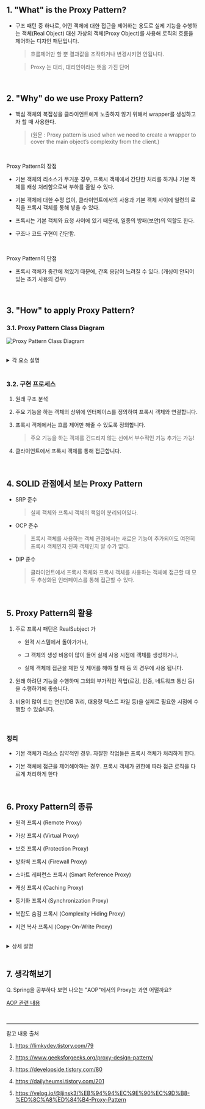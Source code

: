 ## 1. "What" is the Proxy Pattern?


* 구조 패턴 중 하나로, 어떤 객체에 대한 접근을 제어하는 용도로 실제 기능을 수행하는 객체(Real Object) 대신
  가상의 객체(Proxy Object)를 사용해 로직의 흐름을 제어하는 디자인 패턴입니다.

  > 흐름제어만 할 뿐 결과값을 조작하거나 변경시키면 안됩니다.

  > Proxy 는 대리, 대리인이라는 뜻을 가진 단어

<br>

## 2. "Why" do we use Proxy Pattern?

* 핵심 객체의 복잡성을 클라이언트에게 노출하지 않기 위해서 wrapper를 생성하고자 할 때 사용한다.

  > (원문 : Proxy pattern is used when we need to create a wrapper to cover the main object’s complexity from the client.)

<br>

Proxy Pattern의 장점

* 기본 객체의 리소스가 무거운 경우, 프록시 객체에서 간단한 처리를 하거나 기본 객체를 캐싱 처리함으로써 부하를 줄일 수 있다.

* 기본 객체에 대한 수정 없이, 클라이언트에서의 사용과 기본 객체 사이에 일련의 로직을 프록시 객체를 통해 넣을 수 있다.

* 프록시는 기본 객체와 요청 사이에 있기 때문에, 일종의 방패(보안)의 역할도 한다.

* 구조나 코드 구현이 간단함.

<br>

Proxy Pattern의 단점

* 프록시 객체가 중간에 껴있기 때문에, 간혹 응답이 느려질 수 있다. (캐싱이 안되어있는 초기 사용의 경우)

<br>

## 3. "How" to apply Proxy Pattern?

### 3.1. Proxy Pattern Class Diagram

![Proxy Pattern Class Diagram](https://img1.daumcdn.net/thumb/R1280x0/?scode=mtistory2&fname=https%3A%2F%2Ft1.daumcdn.net%2Fcfile%2Ftistory%2F99A46433599FE0A41E)

<br>

<details>
<summary>각 요소 설명</summary>
<div markdown="1">

<br>

Subject

* Proxy 와 RealSubject 가 구현해야하는 인터페이스

* 두 객체를 동일하게 다루기 위해 존재

Proxy

* RealSubect 와 Client 요청 사이에 존재하는 객체

* Subject 를 구현함으로써 클라이언트는 RealSubject 사용하는 것과 별 차이가 없어야 한다.

RealSubject

* 실질적으로 요청에 대해 주된 기능을 수행하는 객체

* Proxy 객체는 내부적으로 이 객체를 로직에 맞게 사용한다. (위임)

</div>
</details>

<br>

### 3.2. 구현 프로세스

1. 원래 구조 분석

2. 주요 기능을 하는 객체의 상위에 인터페이스를 정의하여 프록시 객체와 연결합니다.

3. 프록시 객체에서는 흐름 제어만 해줄 수 있도록 정의합니다. 

    > 주요 기능을 하는 객체를 건드리지 않는 선에서 부수적인 기능 추가는 가능!

4. 클라이언트에서 프록시 객체를 통해 접근합니다.

<br>

## 4. SOLID 관점에서 보는 Proxy Pattern

* SRP 준수

  > 실제 객체와 프록시 객체의 책임이 분리되어있다.

* OCP 준수

  > 프록시 객체를 사용하는 객체 관점에서는 새로운 기능이 추가되어도 여전히 프록시 객체인지 진짜 객체인지 알 수가 없다.

* DIP 준수

  > 클라이언트에서 프록시 객체와 프록시 객체를 사용하는 객체에 접근할 때 모두 추상화된 인터페이스를 통해 접근할 수 있다.


<br>

## 5. Proxy Pattern의 활용

1. 주로 프록시 패턴은 RealSubject 가

    * 원격 시스템에서 돌아가거나,

    * 그 객체의 생성 비용이 많이 들어 실제 사용 시점에 객체를 생성하거나,

    * 실제 객체에 접근을 제한 및 제어를 해야 할 때 등 의 경우에 사용 됩니다.

2. 원래 하려던 기능을 수행하며 그외의 부가적인 작업(로깅, 인증, 네트워크 통신 등)을 수행하기에 좋습니다.

3. 비용이 많이 드는 연산(DB 쿼리, 대용량 텍스트 파일 등)을 실제로 필요한 시점에 수행할 수 있습니다.

<br>

### 정리

* 기본 객체가 리소스 집약적인 경우. 자잘한 작업들은 프록시 객체가 처리하게 한다.

* 기본 객체에 접근을 제어해야하는 경우. 프록시 객체가 권한에 따라 접근 로직을 다르게 처리하게 한다


<br>

## 6. Proxy Pattern의 종류

- 원격 프록시 (Remote Proxy)

- 가상 프록시 (Virtual Proxy)

- 보호 프록시 (Protection Proxy)

- 방화벽 프록시 (Firewall Proxy)

- 스마트 레퍼런스 프록시 (Smart Reference Proxy)

- 캐싱 프록시 (Caching Proxy)

- 동기화 프록시 (Synchronization Proxy)

- 복잡도 숨김 프록시 (Complexity Hiding Proxy)

- 지연 복사 프록시 (Copy-On-Write Proxy)

<br>

<details>
<summary>상세 설명</summary>
<div markdown="1">

- 원격 프록시 (Remote Proxy)

  >: 원격 객체에 대한 접근 제어가 가능합니다.

- 가상 프록시 (Virtual Proxy)

  >: 객체의 생성비용이 많이 들어 미리 생성하기 힘든 객체에 대한 접근 및 생성시점 등을 제어합니다.

- 보호 프록시 (Protection Proxy)

  >: 객체에 따른 접근 권한을 제어해야하는 객체에 대한 접근을 제어할 수 있습니다.

- 방화벽 프록시 (Firewall Proxy)

  >: 일련의 네트워크 자원에 대한 접근을 제어함으로써 주 객체를 '나쁜' 클라이언트들로부터 보호하는 역할을 합니다.

- 스마트 레퍼런스 프록시 (Smart Reference Proxy)

  >: 주 객체가 참조될 때마다 추가 행동을 제공합니다. ex) 객체 참조에 대한 선 작업, 후 작업 등

- 캐싱 프록시 (Caching Proxy)

  >: 비용이 많이 드는 작업의 결과를 임시로 저장 하고, 추후 여러 클라이언트에 저장된 결과를 실제 작업처리 대신 보여주고 자원을 절약하는 역할을 합니다.

- 동기화 프록시 (Synchronization Proxy)

  >: 여러 스레드에서 주 객체에 접근하는 경우에 안전하게 작업을 처리할 수 있게 해줍니다. 주로 분산 환경에서 일련의 객체에 대한 동기화 된 접근을 제어해주는 자바 스페이스에서 쓰입니다.

- 복잡도 숨김 프록시 (Complexity Hiding Proxy)

  >: 복잡한 클래스들의 집합에 대한 접근을 제어하고, 복잡도를 숨깁니다.

- 지연 복사 프록시 (Copy-On-Write Proxy)

  >: 클라이언트에서 필요로 할 때까지 객체가 복사되는 것을 지연시킴으로써 객체의 복사를 제어합니다. '변형된 가상 프록시'라고 할 수 있으며,

  >: Java 5 의 CopyOnWriteArrayList 에서 쓰입니다.

</div>
</details>


<br>


## 7. 생각해보기

Q. Spring을 공부하다 보면 나오는 "AOP"에서의 Proxy는 과연 어떨까요?

[AOP 관련 내용](https://sa1341.github.io/2019/05/25/%EC%8A%A4%ED%94%84%EB%A7%81-AOP-%EA%B0%9C%EB%85%90-%EB%B0%8F-Proxy%EB%A5%BC-%EC%9D%B4%EC%9A%A9%ED%95%9C-%EA%B5%AC%EB%8F%99%EC%9B%90%EB%A6%AC/)


<br>

---

참고 내용 출처

1. https://limkydev.tistory.com/79

2. https://www.geeksforgeeks.org/proxy-design-pattern/

3. https://developside.tistory.com/80

4. https://dailyheumsi.tistory.com/201

5. https://velog.io/@ljinsk3/%EB%94%94%EC%9E%90%EC%9D%B8-%ED%8C%A8%ED%84%B4-Proxy-Pattern
